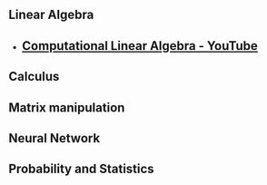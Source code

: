
## Linear Algebra
+ ## [Computational Linear Algebra - YouTube](https://www.youtube.com/playlist?list=PLtmWHNX-gukIc92m1K0P6bIOnZb-mg0hY)

## Calculus

## Matrix manipulation

## Neural Network

## Probability and Statistics